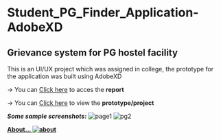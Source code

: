 # Student_PG_Finder_Application-AdobeXD
## Grievance system for PG hostel facility

This is an UI/UX project which was assigned in college, the prototype for the application was built using AdobeXD


-> You can <a href="https://drive.google.com/file/d/1grpK_k3o5Yh7QT6dj-E-cN7dELXxp7Ax/view?usp=sharing">Click here</a> to acces the <b>report</b> 

-> You can <a href="https://xd.adobe.com/view/9505d6c7-8398-4e08-97f6-c3902d199bf0-c056/?fullscreen">Click here</a> to view the <b>prototype/project</b> 

<b><i>Some sample screenshots:</b></i>
![page1](https://github.com/surajrenake/Student_PG_Finder_Application-AdobeXD/assets/77709405/01e6f77b-6cd0-4704-9939-859c2f141a61)
![pg2](https://github.com/surajrenake/Student_PG_Finder_Application-AdobeXD/assets/77709405/d2ec15f7-14b6-47e7-a445-b942f5840933)

<b><u>About...
![about](https://github.com/surajrenake/Student_PG_Finder_Application-AdobeXD/assets/77709405/24b07f7b-1534-4243-aacb-46747943fd4f)


